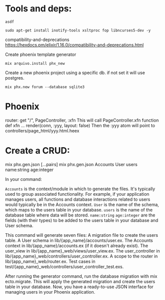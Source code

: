 Tools and deps:
==========

`asdf` 

```
sudo apt-get install inotify-tools xsltproc fop libncurses5-dev -y
```

compatibility-and-deprecations
https://hexdocs.pm/elixir/1.16.0/compatibility-and-deprecations.html

Create phoenix template generator
```
mix arquivo.install phx_new
```

Create a new phoenix project using a specific db. if not set it will use postgres.
```
mix phx.new forum --database sqlite3
```

Phoenix
==========

router:
get "/", PageController, :xfn
    This will call PageController.xfn function
        def xfn ...
            render(conn, :yyy, layout: false)
                Then the :yyy atom will point  to controllers/page_html/yyy.html.heex

Create a CRUD:
==========

mix phx.gen.json <context> <schema> <db-table> [...pairs]
mix phx.gen.json Accounts User users name:string age:integer

In your command:

`Accounts` is the context/module in which to generate the files. It's typically used to group associated functionality. For example, if your application manages users, all functions and database interactions related to users would typically be in the Accounts context.
`User` is the name of the schema, which maps to the users table in your database.
`users` is the name of the database table where data will be stored.
`name:string` `age:integer` are the fields (with their types) to be added to the users table in your database and User schema.

This command will generate seven files:
A migration file to create the users table.
A User schema in lib/{app_name}/accounts/user.ex.
The Accounts context in lib/{app_name}/accounts.ex (if it doesn't already exist).
The user_view in lib/{app_name}_web/views/user_view.ex.
The user_controller in lib/{app_name}_web/controllers/user_controller.ex.
A scope to the router in lib/{app_name}_web/router.ex.
Test cases in test/{app_name}_web/controllers/user_controller_test.exs.

After running the generator command, run the database migration with mix ecto.migrate. This will apply the generated migration and create the users table in your database. Now, you have a ready-to-use JSON interface for managing users in your Phoenix application.

